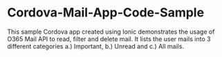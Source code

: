 Cordova-Mail-App-Code-Sample
============================

This sample Cordova app created using Ionic demonstrates the usage of O365 Mail API to read, filter and delete mail. It lists the user mails into 3 different categories a.) Important, b.) Unread and c.) All mails.
